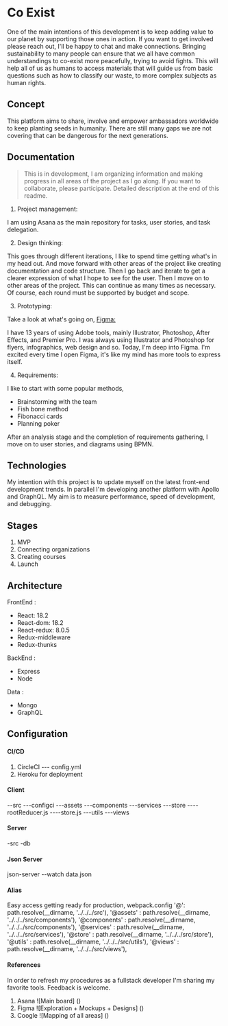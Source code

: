 # Co Exist

One of the main intentions of this development is to keep adding value to our planet by supporting those ones in action. If you want to get involved please reach out, I'll be happy to chat and make connections. Bringing sustainability to many people can ensure that we all have common understandings to co-exist more peacefully, trying to avoid fights. This will help all of us as humans to access materials that will guide us from basic questions such as how to classify our waste, to more complex subjects as human rights.

## Concept
This platform aims to share, involve and empower ambassadors worldwide to keep planting seeds in humanity. There are still many gaps we are not covering that can be dangerous for the next generations.

## Documentation
> This is in development, I am organizing information and making progress in all areas of the project as I go along. If you want to collaborate, please participate.
> Detailed description at the end of this readme.

1. Project management: 

I am using Asana as the main repository for tasks, user stories, and task delegation.

2. Design thinking:

This goes through different iterations, I like to spend time getting what's in my head out. And move forward with other areas of the project like creating documentation and code structure. Then I go back and iterate to get a clearer expression of what I hope to see for the user. Then I move on to other areas of the project. This can continue as many times as necessary. Of course, each round must be supported by budget and scope.

3. Prototyping:

Take a look at what's going on, [Figma:](https://www.figma.com/file/rokr9nLkQuJ2lEihFOhkkb/CO-EXIST?node-id=0%3A1&t=nImrz5aeo4WGxIUA-1)

I have 13 years of using Adobe tools, mainly Illustrator, Photoshop, After Effects, and Premier Pro. I was always using Illustrator and Photoshop for flyers, infographics, web design and so. Today, I'm deep into Figma. I'm excited every time I open Figma, it's like my mind has more tools to express itself.

4. Requirements:

I like to start with some popular methods, 
- Brainstorming with the team
- Fish bone method
- Fibonacci cards
- Planning poker

After an analysis stage and the completion of requirements gathering, I move on to user stories, and diagrams using BPMN.

## Technologies
My intention with this project is to update myself on the latest front-end development trends. In parallel I'm developing another platform with Apollo and GraphQL. My aim is to measure performance, speed of development, and debugging.

## Stages
1. MVP
2. Connecting organizations
3. Creating courses
4. Launch

## Architecture

FrontEnd :
- React: 18.2
- React-dom: 18.2
- React-redux: 8.0.5
- Redux-middleware
- Redux-thunks

BackEnd :
- Express
- Node

Data :
- Mongo
- GraphQL

## Configuration

#### CI/CD
1. CircleCI
--- config.yml
2. Heroku for deployment

#### Client
--src
---configci
---assets
---components
---services
---store
----rootReducer.js
----store.js
---utils
---views

#### Server
-src
-db

#### Json Server
json-server --watch data.json

#### Alias
Easy access getting ready for production, webpack.config
'@': path.resolve(__dirname, '../../../src'),
'@assets' : path.resolve(__dirname, '../../../src/components'),
'@components' : path.resolve(__dirname, '../../../src/components'),
'@services' : path.resolve(__dirname, '../../../src/services'),
'@store' : path.resolve(__dirname, '../../../src/store'),
'@utils' : path.resolve(__dirname, '../../../src/utils'),
'@views' : path.resolve(__dirname, '../../../src/views'),

#### References
In order to refresh my procedures as a fullstack developer I'm sharing my favorite tools. Feedback is welcome.
1. Asana
![Main board]
()
2. Figma
![Exploration + Mockups + Designs]
()
3. Coogle
![Mapping of all areas]
()
